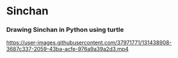 # Sinchan
<h3> Drawing Sinchan in Python using turtle  </h3>


https://user-images.githubusercontent.com/37971771/131438908-3687c337-2059-43ba-acfe-976a9a39a2d3.mp4

